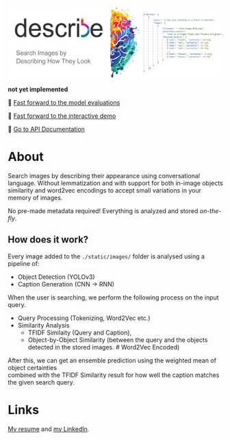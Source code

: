 <img src="./demos/banner.png" alt="drawing"/>


**not yet implemented**

:bookmark: [Fast forward to the model evaluations](./models.md)

:bookmark: [Fast forward to the interactive demo](#)

:bookmark: [Go to API Documentation](#)


# About

Search images by describing their appearance using
conversational language. Without lemmatization and with support for both in-image objects similarity and word2vec encodings to accept small variations in your memory of images.

No pre-made metadata required! Everything is 
analyzed and stored _on-the-fly_.

## How does it work?
Every image added to the ```./static/images/``` folder is analysed using a pipeline of:
- Object Detection (YOLOv3)
- Caption Generation (CNN -> RNN)

When the user is searching, we perform the
following process on the input query.
- Query Processing (Tokenizing, Word2Vec etc.)
- Similarity Analysis
  - TFIDF Similaity (Query and Caption),
  - Object-by-Object Similarity (between the query and the objects detected in the stored images. # Word2Vec Encoded) 

After this, we can get an ensemble prediction using the weighted mean of object certainties\
combined with the TFIDF Similarity result for how well the caption matches the given search query.

# Links
[My resume](https://frederikgram.github.io/) and 
[my LinkedIn](https://www.linkedin.com/in/frederikgramkortegaard/).
